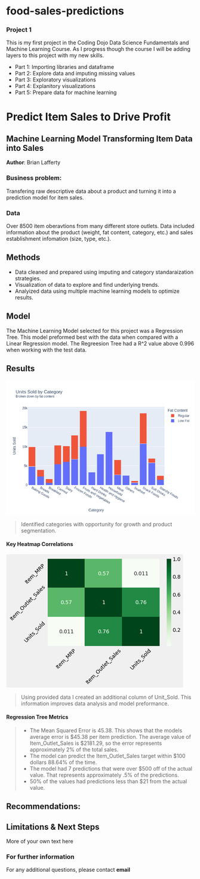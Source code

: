 # food-sales-predictions

### Project 1
This is my first project in the Coding Dojo Data Science Fundamentals and Machine Learning Course. As I progress though the course I will be adding layers to this project with my new skills.

- Part 1: Importing libraries and dataframe
- Part 2: Explore data and imputing missing values
- Part 3: Exploratory visualizations
- Part 4: Explanitory visualizations
- Part 5: Prepare data for machine learning

# Predict Item Sales to Drive Profit
## Machine Learning Model Transforming Item Data into Sales

**Author**: Brian Lafferty

### Business problem:

Transfering raw descriptive data about a product and turning it into a prediction model for item sales.


### Data
Over 8500 item oberavtions from many different store outlets. Data included information about the product (weight, fat content, category, etc.) and sales establishment infomation (size, type, etc.).


## Methods
- Data cleaned and prepared using imputing and category standaraization strategies.
- Visualization of data to explore and find underlying trends.
- Analyized data using multiple machine learning models to optimize results.

## Model
The Machine Learning Model selected for this project was a Regression Tree. This model preformed best with the data when compared with a Linear Regression model. The Regreesion Tree had a R^2 value above 0.996 when working with the test data.

## Results

![sample image](fig1.png)

> Identified categories with opportunity for growth and product segmentation.

#### Key Heatmap Correlations
![sample image](fig2.png)

> Using provided data I created an additional column of Unit_Sold. This information improves data analysis and model preformance.

#### Regression Tree Metrics

> - The Mean Squared Error is 45.38. This shows that the models average error is $45.38 per item prediction. The average value of Item_Outlet_Sales is $2181.29, so the error represents approximately 2% of the total sales.
> - The model can predict the Item_Outlet_Sales target within $100 dollars 88.64% of the time.
> - The model had 7 predictions that were over $500 off of the actual value. That represents approximately .5% of the predictions.
> - 50% of the values had predictions less than $21 from the actual value.

## Recommendations:




## Limitations & Next Steps

More of your own text here


### For further information


For any additional questions, please contact **email**
